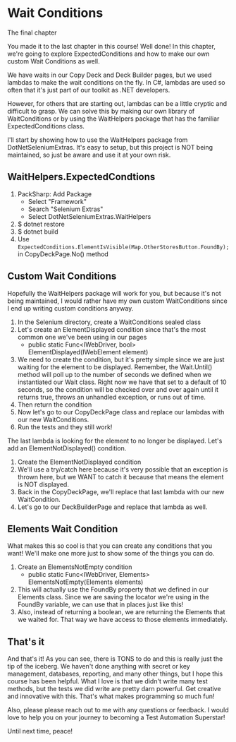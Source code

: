 # Wait Conditions
The final chapter

You made it to the last chapter in this course! Well done! In this chapter, we're going to explore ExpectedConditions and how to make our own custom Wait Conditions as well.

We have waits in our Copy Deck and Deck Builder pages, but we used lambdas to make the wait conditions on the fly. In C#, lambdas are used so often that it's just part of our toolkit as .NET developers.

However, for others that are starting out, lambdas can be a little cryptic and difficult to grasp. We can solve this by making our own library of WaitConditions or by using the WaitHelpers package that has the familiar ExpectedConditions class.

I'll start by showing how to use the WaitHelpers package from DotNetSeleniumExtras. It's easy to setup, but this project is NOT being maintained, so just be aware and use it at your own risk.

## WaitHelpers.ExpectedCondtions

1. PackSharp: Add Package
    - Select "Framework"
    - Search "Selenium Extras"
    - Select DotNetSeleniumExtras.WaitHelpers
2. $ dotnet restore
3. $ dotnet build
4. Use `ExpectedConditions.ElementIsVisible(Map.OtherStoresButton.FoundBy);` in CopyDeckPage.No() method

## Custom Wait Conditions
Hopefully the WaitHelpers package will work for you, but because it's not being maintained, I would rather have my own custom WaitConditions since I end up writing custom conditions anyway.

1. In the Selenium directory, create a WaitConditions sealed class
2. Let's create an ElementDisplayed condition since that's the most common one we've been using in our pages
    - public static Func<IWebDriver, bool> ElementDisplayed(IWebElement element)
3. We need to create the condition, but it's pretty simple since we are just waiting for the element to be displayed. Remember, the Wait.Until() method will poll up to the number of seconds we defined when we instantiated our Wait class. Right now we have that set to a default of 10 seconds, so the condition will be checked over and over again until it returns true, throws an unhandled exception, or runs out of time.
4. Then return the condition
5. Now let's go to our CopyDeckPage class and replace our lambdas with our new WaitConditions.
6. Run the tests and they still work!

The last lambda is looking for the element to no longer be displayed. Let's add an ElementNotDisplayed() condition.
1. Create the ElementNotDisplayed condition
2. We'll use a try/catch here because it's very possible that an exception is thrown here, but we WANT to catch it because that means the element is NOT displayed.
3. Back in the CopyDeckPage, we'll replace that last lambda with our new WaitCondition.
4. Let's go to our DeckBuilderPage and replace that lambda as well.

## Elements Wait Condition
What makes this so cool is that you can create any conditions that you want! We'll make one more just to show some of the things you can do.
1. Create an ElementsNotEmpty condition
    - public static Func<IWebDriver, Elements> ElementsNotEmpty(Elements elements)
2. This will actually use the FoundBy property that we defined in our Elements class. Since we are saving the locator we're using in the FoundBy variable, we can use that in places just like this!
3. Also, instead of returning a boolean, we are returning the Elements that we waited for. That way we have access to those elements immediately.

## That's it
And that's it! As you can see, there is TONS to do and this is really just the tip of the iceberg. We haven't done anything with secret or key management, databases, reporting, and many other things, but I hope this course has been helpful. What I love is that we didn't write many test methods, but the tests we did write are pretty darn powerful. Get creative and innovative with this. That's what makes programming so much fun!

Also, please please reach out to me with any questions or feedback. I would love to help you on your journey to becoming a Test Automation Superstar!

Until next time, peace!
